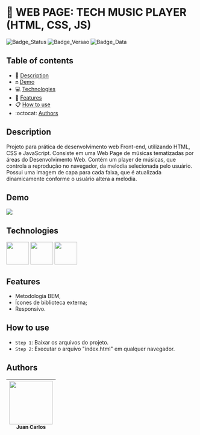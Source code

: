 # 📌 WEB PAGE: TECH MUSIC PLAYER (HTML, CSS, JS)

![Badge_Status](https://img.shields.io/badge/STATUS-FINISHED-green)
![Badge_Versao](https://img.shields.io/badge/VERSION-1.0-black)
![Badge_Data](https://img.shields.io/badge/RELEASE-AUG,2024-blue)

## Table of contents

- 📑 [Description](#description)
- 🔛 [Demo](#demo)
- 💻 [Technologies](#technologies)
- 🔨 [Features](#features)
- 📋 [How to use](#how-to-use)
- :octocat: [Authors](#authors)

## Description

Projeto para prática de desenvolvimento web Front-end, utilizando HTML, CSS e JavaScript. Consiste em uma Web Page de músicas tematizadas por áreas do Desenvolvimento Web. Contém um player de músicas, que controla a reprodução no navegador, da melodia selecionada pelo usuário. Possui uma imagem de capa para cada faixa, que é atualizada dinamicamente conforme o usuário altera a melodia.

## Demo

![](demo.gif)

## Technologies

<img src="https://cdn.jsdelivr.net/gh/devicons/devicon/icons/html5/html5-original-wordmark.svg" width="60px" height="60px" /> <img src="https://cdn.jsdelivr.net/gh/devicons/devicon/icons/css3/css3-original-wordmark.svg" width="60px" height="60px"/> <img src="https://cdn.jsdelivr.net/gh/devicons/devicon/icons/javascript/javascript-original.svg" width="60px" height="60px"/>

## Features

- Metodologia BEM,
- Ícones de biblioteca externa;
- Responsivo.

## How to use

- `Step 1`: Baixar os arquivos do projeto.
- `Step 2`: Executar o arquivo "index.html" em qualquer navegador.

## Authors

| [<img src="https://avatars.githubusercontent.com/u/97527277" width=115><br><sub>Juan Carlos</sub>](https://github.com/juan-soaraes) |
| :---------------------------------------------------------------------------------------------------------------------------------: |
